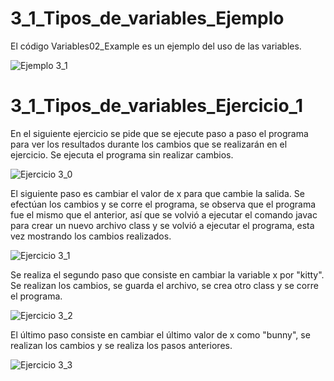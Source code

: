 # 3_1_Tipos_de_variables_Ejemplo

El código Variables02_Example es un ejemplo del uso de las variables.

![Ejemplo 3_1](https://user-images.githubusercontent.com/54320247/64279395-92c21800-cf14-11e9-83c0-4a4e640b0499.jpg)

# 3_1_Tipos_de_variables_Ejercicio_1

En el siguiente ejercicio se pide que se ejecute paso a paso el programa para ver los resultados durante los cambios que se realizarán en el ejercicio.
Se ejecuta el programa sin realizar cambios.

![Ejercicio 3_0](https://user-images.githubusercontent.com/54320247/64282467-1da61100-cf1b-11e9-951c-21e0a812b31b.jpg)

El siguiente paso es cambiar el valor de x para que cambie la salida. Se efectúan los cambios y se corre el programa, se observa que el programa fue el mismo que el anterior, así que se volvió a ejecutar el comando javac para crear un nuevo archivo class y se volvió a ejecutar el programa, esta vez mostrando los cambios realizados.

![Ejercicio 3_1](https://user-images.githubusercontent.com/54320247/64282472-20a10180-cf1b-11e9-9e27-4ea3ce5840d6.jpg)

Se realiza el segundo paso que consiste en cambiar la variable x por "kitty". Se realizan los cambios, se guarda el archivo, se crea otro class y se corre el programa.

![Ejercicio 3_2](https://user-images.githubusercontent.com/54320247/64282476-21d22e80-cf1b-11e9-85ca-5f19564e286a.jpg)

El último paso consiste en cambiar el último valor de x como "bunny", se realizan los cambios y se realiza los pasos anteriores.

![Ejercicio 3_3](https://user-images.githubusercontent.com/54320247/64282480-23035b80-cf1b-11e9-9c11-03fc150b2858.jpg)
